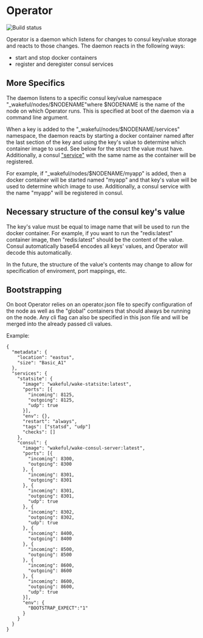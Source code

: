 # Operator

![Build status](https://travis-ci.org/wakeful-deployment/operator.svg?branch=master)

Operator is a daemon which listens for changes to consul key/value storage and reacts to those changes. The daemon reacts in the following ways:

* start and stop docker containers
* register and deregister consul services

## More Specifics

The daemon listens to a specific consul key/value namespace "_wakeful/nodes/$NODENAME"where $NODENAME is the name of the node on which Operator runs. This is specified at boot of the daemon via a command line argument.

When a key is added to the "_wakeful/nodes/$NODENAME/services" namespace, the daemon reacts by starting a docker container named after the last section of the key and using the key's value to determine which container image to used. See below for the struct the value must have. Additionally, a consul ["service"](https://consul.io/docs/agent/services.html) with the same name as the container will be registered.

For example, if "_wakeful/nodes/$NODENAME/myapp" is added, then a docker container will be started named "myapp" and that key's value will be used to determine which image to use. Additionally, a consul service with the name "myapp" will be registered in consul.

## Necessary structure of the consul key's value

The key's value must be equal to image name that will be used to run the docker container. For example, if you want to run the "redis:latest" container image, then "redis:latest" should be the content of the value. Consul automatically base64 encodes all keys' values, and Operator will decode this automatically.

In the future, the structure of the value's contents may change to allow for specification of enviroment, port mappings, etc.

## Bootstrapping

On boot Operator relies on an operator.json file to specify configuration of the node as well as the "global" containers that should always be running on the node. Any cli flag can also be specified in this json file and will be merged into the already passed cli values.

Example:

    {
      "metadata": {
        "location": "eastus",
        "size": "Basic_A1"
      },
      "services": {
        "statsite": {
          "image": "wakeful/wake-statsite:latest",
          "ports": [{
            "incoming": 8125,
            "outgoing": 8125,
            "udp": true
          }],
          "env": {},
          "restart": "always",
          "tags": ["statsd", "udp"]
          "checks": []
        },
        "consul": {
          "image": "wakeful/wake-consul-server:latest",
          "ports": [{
            "incoming": 8300,
            "outgoing": 8300
          }, {
            "incoming": 8301,
            "outgoing": 8301
          }, {
            "incoming": 8301,
            "outgoing": 8301,
            "udp": true
          }, {
            "incoming": 8302,
            "outgoing": 8302,
            "udp": true
          }, {
            "incoming": 8400,
            "outgoing": 8400
          }, {
            "incoming": 8500,
            "outgoing": 8500
          }, {
            "incoming": 8600,
            "outgoing": 8600
          }, {
            "incoming": 8600,
            "outgoing": 8600,
            "udp": true
          }],
          "env": {
            "BOOTSTRAP_EXPECT":"1"
          }
        }
      }
    }
